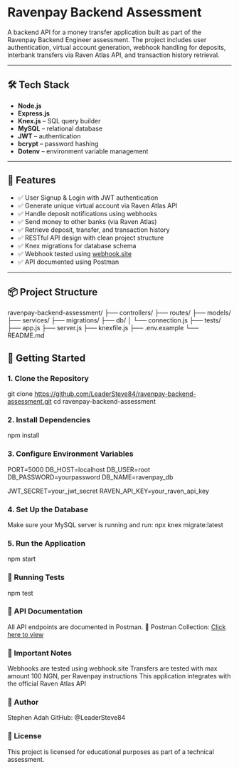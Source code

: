 # Ravenpay Backend Assessment

A backend API for a money transfer application built as part of the Ravenpay Backend Engineer assessment. The project includes user authentication, virtual account generation, webhook handling for deposits, interbank transfers via Raven Atlas API, and transaction history retrieval.

---

## 🛠 Tech Stack

- **Node.js**
- **Express.js**
- **Knex.js** – SQL query builder
- **MySQL** – relational database
- **JWT** – authentication
- **bcrypt** – password hashing
- **Dotenv** – environment variable management

---

## 📁 Features

- ✅ User Signup & Login with JWT authentication
- ✅ Generate unique virtual account via Raven Atlas API
- ✅ Handle deposit notifications using webhooks
- ✅ Send money to other banks (via Raven Atlas)
- ✅ Retrieve deposit, transfer, and transaction history
- ✅ RESTful API design with clean project structure
- ✅ Knex migrations for database schema
- ✅ Webhook tested using [webhook.site](https://webhook.site)
- ✅ API documented using Postman

---

## 📦 Project Structure
ravenpay-backend-assessment/
├── controllers/
├── routes/
├── models/
├── services/
├── migrations/
├── db/
│ └── connection.js
├── tests/
├── app.js
├── server.js
├── knexfile.js
├── .env.example
└── README.md



## 🚀 Getting Started

### 1. Clone the Repository

git clone https://github.com/LeaderSteve84/ravenpay-backend-assessment.git
cd ravenpay-backend-assessment

### 2. Install Dependencies
npm install

### 3. Configure Environment Variables
PORT=5000
DB_HOST=localhost
DB_USER=root
DB_PASSWORD=yourpassword
DB_NAME=ravenpay_db

JWT_SECRET=your_jwt_secret
RAVEN_API_KEY=your_raven_api_key


### 4. Set Up the Database
Make sure your MySQL server is running and run:
npx knex migrate:latest

### 5. Run the Application
npm start

### 🧪 Running Tests
npm test

### 📮 API Documentation
All API endpoints are documented in Postman.
🔗 Postman Collection: [Click here to view](https://documenter.getpostman.com/view/47095943/2sB3B7QEjh)

### 🧾 Important Notes
Webhooks are tested using webhook.site
Transfers are tested with max amount 100 NGN, per Ravenpay instructions
This application integrates with the official Raven Atlas API

### 📌 Author
Stephen Adah
GitHub: @LeaderSteve84

### 📄 License
This project is licensed for educational purposes as part of a technical assessment.
